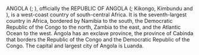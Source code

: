 ANGOLA (; ), officially the REPUBLIC OF ANGOLA (; Kikongo, Kimbundu and ), is a west-coast country of south-central Africa. It is the seventh-largest country in Africa, bordered by Namibia to the south, the Democratic Republic of the Congo to the north, Zambia to the east, and the Atlantic Ocean to the west. Angola has an exclave province, the province of Cabinda that borders the Republic of the Congo and the Democratic Republic of the Congo. The capital and largest city of Angola is Luanda.
